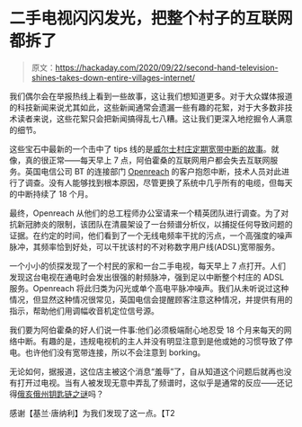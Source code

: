 # 二手电视闪闪发光，把整个村子的互联网都拆了

> 原文：<https://hackaday.com/2020/09/22/second-hand-television-shines-takes-down-entire-villages-internet/>

我们偶尔会在举报热线上看到一些故事，这让我们想知道更多。对于大众媒体报道的科技新闻来说尤其如此，这些新闻通常会遗漏一些有趣的花絮，对于大多数非技术读者来说，这些花絮只会把新闻搞得乱七八糟。这让我们更深入地挖掘令人满意的细节。

这些宝石中最新的一个击中了 tips 线的是[威尔士村庄定期宽带中断的故事](https://www.bbc.co.uk/news/amp/uk-wales-54239180)。就像，真的很正常——每天早上 7 点，阿伯霍桑的互联网用户都会失去互联网服务。英国电信公司 BT 的连接部门 [Openreach](https://www.openreach.com/) 的客户抱怨中断，技术人员对此进行了调查。没有人能够找到根本原因，尽管更换了系统中几乎所有的电缆，但每天的中断持续了 18 个月。

最终，Openreach 从他们的总工程师办公室请来一个精英团队进行调查。为了对抗新冠肺炎的限制，该团队在清晨架设了一台频谱分析仪，以捕捉任何导致问题的证据。在约定的时间，他们看到了一个无线电频率干扰的污点，一个高强度的噪声脉冲，其频率恰到好处，可以干扰该村的不对称数字用户线(ADSL)宽带服务。

一个小小的侦探发现了一个村民的家和一台二手电视，每天早上 7 点打开。人们发现这台电视在通电时会发出很强的射频脉冲，强到足以中断整个村庄的 ADSL 服务。Openreach 将此归类为闪光或单个高电平脉冲噪声。我们从未听说过这种情况，但显然这种情况很常见，英国电信会提醒顾客注意这种情况，并提供有用的指示，帮助他们用调幅收音机定位信号源。

我们要为阿伯霍桑的好人们说一件事:他们必须极端耐心地忍受 18 个月来每天的网络中断。有趣的是，违规电视机的主人并没有明显注意到是他或她的习惯导致了停电。也许他们没有宽带连接，所以不会注意到 borking。

无论如何，据报道，这位店主被这个消息“羞辱”了，自从知道这个问题后就再也没有打开过电视。当有人被发现无意中弄乱了频谱时，这似乎是通常的反应——还记得[俄亥俄州钥匙链之谜](https://hackaday.com/2019/05/15/the-great-ohio-key-fob-mystery-or-honey-i-jammed-the-neighborhood/)吗？

感谢【基兰·唐纳利】为我们发现了这一点。【T2